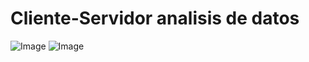 ﻿# Cliente-Servidor analisis de datos

![Image](https://github.com/user-attachments/assets/0c684b55-bb13-4fc7-989a-71e2d0152903)
![Image](https://github.com/user-attachments/assets/dbad5487-ec9b-4b69-a226-435ac88f52cc)